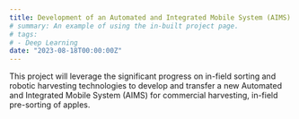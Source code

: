 ```yaml
---
title: Development of an Automated and Integrated Mobile System (AIMS) for Apple Harvest and In-field Sorting (2024-2028, USDA-NIFA-SCRI, $3.53M; PD: Dr. Renfu Lu)
# summary: An example of using the in-built project page.
# tags:
# - Deep Learning
date: "2023-08-18T00:00:00Z"
---
```

This project will leverage the significant progress on in-field sorting and robotic harvesting technologies to develop and transfer a new Automated and Integrated Mobile System (AIMS) for commercial harvesting, in-field pre-sorting of apples.
